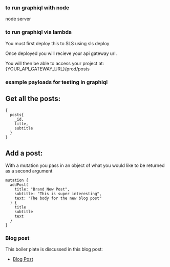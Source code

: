 ### to run graphiql with node

node server

### to run graphiql via lambda

You must first deploy this to SLS using sls deploy

Once deployed you will recieve your api gateway url.

You will then be able to access your project at:
{YOUR_API_GATEWAY_URL}/prod/posts

### example payloads for testing in graphiql

## Get all the posts:

```
{
  posts{
    _id,
    title,
    subtitle
  }
}
```

## Add a post:

With a mutation you pass in an object of what you would like to be returned as a second argument

```
mutation {
  addPost(
    title: "Brand New Post",
    subtitle: "This is super interesting",
    text: "The body for the new blog post"
  ) {
    title
    subtitle
    text
  }
}
```

### Blog post

This boiler plate is discussed in this blog post:
- [Blog Post](https://garygeorge84.medium.com/graphql-facade-for-rest-api-with-aws-lambda-88a00ca082c1)
